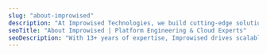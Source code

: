 ```yaml
---
slug: "about-improwised"
description: "At Improwised Technologies, we build cutting-edge solutions driven by a team that thrives on innovation. Our culture fosters collaboration, creativity, and a commitment to delivering excellence."
seoTitle: "About Improwised | Platform Engineering & Cloud Experts"
seoDescription: "With 13+ years of expertise, Improwised drives scalable, efficient cloud adoption & platform engineering solutions to fuel business innovation and growth."
---
```

